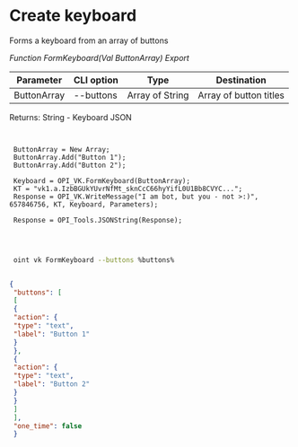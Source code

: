 ﻿---
sidebar_position: 1
---

# Create keyboard
 Forms a keyboard from an array of buttons


*Function FormKeyboard(Val ButtonArray) Export*

 | Parameter | CLI option | Type | Destination |
 |-|-|-|-|
 | ButtonArray | --buttons | Array of String | Array of button titles |

 
 Returns: String - Keyboard JSON

```bsl title="Code example"
	
 
 ButtonArray = New Array;
 ButtonArray.Add("Button 1");
 ButtonArray.Add("Button 2");
 
 Keyboard = OPI_VK.FormKeyboard(ButtonArray);
 KТ = "vk1.a.IzbBGUkYUvrNfMt_sknCcC66hyYifL0U1Bb8CVYC...";
 Response = OPI_VK.WriteMessage("I am bot, but you - not >:)", 657846756, KТ, Keyboard, Parameters);
 
 Response = OPI_Tools.JSONString(Response);
 
	
```

```sh title="CLI command example"
 
 oint vk FormKeyboard --buttons %buttons%


```


```json title="Result"

{
 "buttons": [
 [
 {
 "action": {
 "type": "text",
 "label": "Button 1"
 }
 },
 {
 "action": {
 "type": "text",
 "label": "Button 2"
 }
 }
 ]
 ],
 "one_time": false
 }

```
